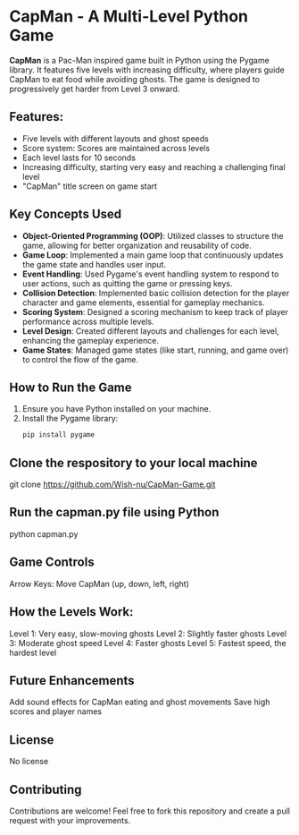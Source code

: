 # CapMan - A Multi-Level Python Game

**CapMan** is a Pac-Man inspired game built in Python using the Pygame library. It features five levels with increasing difficulty, where players guide CapMan to eat food while avoiding ghosts. The game is designed to progressively get harder from Level 3 onward.

## Features:
- Five levels with different layouts and ghost speeds
- Score system: Scores are maintained across levels
- Each level lasts for 10 seconds
- Increasing difficulty, starting very easy and reaching a challenging final level
- "CapMan" title screen on game start

## Key Concepts Used
- **Object-Oriented Programming (OOP)**: Utilized classes to structure the game, allowing for better organization and reusability of code.
- **Game Loop**: Implemented a main game loop that continuously updates the game state and handles user input.
- **Event Handling**: Used Pygame's event handling system to respond to user actions, such as quitting the game or pressing keys.
- **Collision Detection**: Implemented basic collision detection for the player character and game elements, essential for gameplay mechanics.
- **Scoring System**: Designed a scoring mechanism to keep track of player performance across multiple levels.
- **Level Design**: Created different layouts and challenges for each level, enhancing the gameplay experience.
- **Game States**: Managed game states (like start, running, and game over) to control the flow of the game.
  
## How to Run the Game
1. Ensure you have Python installed on your machine.
2. Install the Pygame library:
   ```bash
   pip install pygame

## Clone the respository to your local machine
git clone https://github.com/Wish-nu/CapMan-Game.git

## Run the capman.py file using Python
python capman.py

## Game Controls
Arrow Keys: Move CapMan (up, down, left, right)

## How the Levels Work:
Level 1: Very easy, slow-moving ghosts
Level 2: Slightly faster ghosts
Level 3: Moderate ghost speed
Level 4: Faster ghosts
Level 5: Fastest speed, the hardest level

## Future Enhancements
Add sound effects for CapMan eating and ghost movements
Save high scores and player names

## License
No license












## Contributing
Contributions are welcome! Feel free to fork this repository and create a pull request with your improvements.

